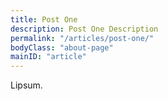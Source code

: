 ```yaml
---
title: Post One
description: Post One Description
permalink: "/articles/post-one/"
bodyClass: "about-page"
mainID: "article"
---
```


Lipsum.